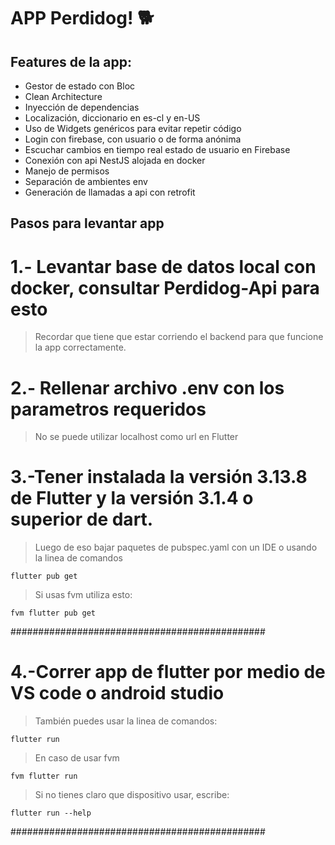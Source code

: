 #   APP Perdidog! 🐕
## Features de la app:
-   Gestor de estado con Bloc
-   Clean Architecture
-   Inyección de dependencias
-   Localización, diccionario en es-cl y en-US
-   Uso de Widgets genéricos para evitar repetir código
-   Login con firebase, con usuario o de forma anónima
-   Escuchar cambios en tiempo real estado de usuario en Firebase
-   Conexión con api NestJS alojada en docker
-   Manejo de permisos
-   Separación de ambientes env
-   Generación de llamadas a api con retrofit

##   Pasos para levantar app

#   1.- Levantar base de datos local con docker, consultar Perdidog-Api para esto
>   Recordar que tiene que estar corriendo el backend para que funcione la app correctamente.

#   2.- Rellenar archivo .env con los parametros requeridos 
>   No se puede utilizar localhost como url en Flutter


#   3.-Tener instalada la versión 3.13.8 de Flutter y la versión 3.1.4 o superior de dart.
>   Luego de eso bajar paquetes de pubspec.yaml con un IDE o usando la linea de comandos
```
flutter pub get
```

>   Si usas fvm utiliza esto:

```
fvm flutter pub get
```
##############################################

#   4.-Correr app de flutter por medio de VS code o android studio

>   También puedes usar la linea de comandos:

```
flutter run        
```

>En caso de usar fvm 
```
fvm flutter run
```

>Si no tienes claro que dispositivo usar, escribe:

```
flutter run --help
```
##############################################
